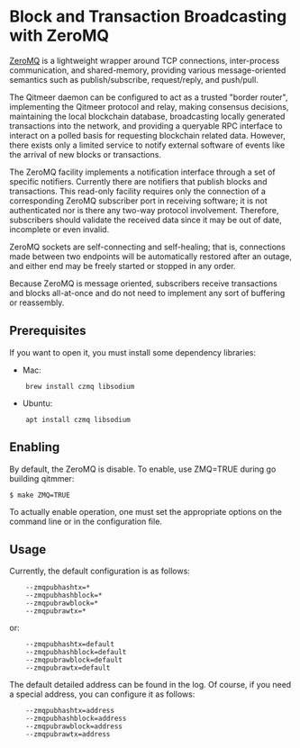 # Block and Transaction Broadcasting with ZeroMQ

[ZeroMQ](http://zeromq.org/) is a lightweight wrapper around TCP
connections, inter-process communication, and shared-memory,
providing various message-oriented semantics such as publish/subscribe,
request/reply, and push/pull.

The Qitmeer daemon can be configured to act as a trusted "border
router", implementing the Qitmeer protocol and relay, making
consensus decisions, maintaining the local blockchain database,
broadcasting locally generated transactions into the network, and
providing a queryable RPC interface to interact on a polled basis for
requesting blockchain related data. However, there exists only a
limited service to notify external software of events like the arrival
of new blocks or transactions.

The ZeroMQ facility implements a notification interface through a set
of specific notifiers. Currently there are notifiers that publish
blocks and transactions. This read-only facility requires only the
connection of a corresponding ZeroMQ subscriber port in receiving
software; it is not authenticated nor is there any two-way protocol
involvement. Therefore, subscribers should validate the received data
since it may be out of date, incomplete or even invalid.

ZeroMQ sockets are self-connecting and self-healing; that is,
connections made between two endpoints will be automatically restored
after an outage, and either end may be freely started or stopped in
any order.

Because ZeroMQ is message oriented, subscribers receive transactions
and blocks all-at-once and do not need to implement any sort of
buffering or reassembly.

## Prerequisites
If you want to open it, you must install some dependency libraries:

* Mac:
```
    brew install czmq libsodium
```
* Ubuntu:
```
    apt install czmq libsodium
```
## Enabling

By default, the ZeroMQ is disable.  To enable, use ZMQ=TRUE
during go building qitmmer:

    $ make ZMQ=TRUE

To actually enable operation, one must set the appropriate options on
the command line or in the configuration file.

## Usage

Currently, the default configuration is as follows:
```
    --zmqpubhashtx=*
    --zmqpubhashblock=*
    --zmqpubrawblock=*
    --zmqpubrawtx=*
```
or:
```
    --zmqpubhashtx=default
    --zmqpubhashblock=default
    --zmqpubrawblock=default
    --zmqpubrawtx=default
```
The default detailed address can be found in the log.
Of course, if you need a special address, you can configure it as follows:

```
    --zmqpubhashtx=address
    --zmqpubhashblock=address
    --zmqpubrawblock=address
    --zmqpubrawtx=address
```
